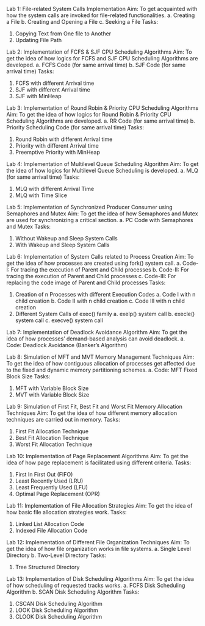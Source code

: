 Lab 1: File-related System Calls Implementation 
Aim: To get acquainted with how the system calls are invoked for file-related functionalities.
a. Creating a File
b. Creating and Opening a File
c. Seeking a File
Tasks:
1. Copying Text from One file to Another
2. Updating File Path


Lab 2: Implementation of FCFS & SJF CPU Scheduling Algorithms
Aim: To get the idea of how logics for FCFS and SJF CPU Scheduling Algorithms are developed.
a. FCFS Code (for same arrival time)
b. SJF Code (for same arrival time)
Tasks:
1. FCFS with different Arrival time
2. SJF with different Arrival time
3. SJF with MinHeap


Lab 3: Implementation of Round Robin & Priority CPU Scheduling Algorithms
Aim: To get the idea of how logics for Round Robin & Priority CPU Scheduling Algorithms are developed.
a. RR Code (for same arrival time)
b. Priority Scheduling Code (for same arrival time)
Tasks:
1. Round Robin with different Arrival time
2. Priority with different Arrival time
3. Preemptive Priority with MinHeap


Lab 4: Implementation of Multilevel Queue Scheduling Algorithm
Aim: To get the idea of how logics for Multilevel Queue Scheduling is developed.
a. MLQ (for same arrival time)
Tasks:
1. MLQ with different Arrival Time
2. MLQ with Time Slice


Lab 5: Implementation of Synchronized Producer Consumer using Semaphores and Mutex
Aim: To get the idea of how Semaphores and Mutex are used for synchronizing a critical section.
a. PC Code with Semaphores and Mutex
Tasks:
1. Without Wakeup and Sleep System Calls
2. With Wakeup and Sleep System Calls


Lab 6: Implementation of System Calls related to Process Creation
Aim: To get the idea of how processes are created using fork() system call.
a. Code-I: For tracing the execution of Parent and Child processes
b. Code-II: For tracing the execution of Parent and Child processes 
c. Code-III: For replacing the code image of Parent and Child processes
Tasks:
1. Creation of n Processes with different Execution Codes
    a. Code I with n child creation
    b. Code II with n child creation
    c. Code III with n child creation
2. Different System Calls of exec() family
	a. exelp() system call
	b. execle() system call
	c. execve() system call


Lab 7: Implementation of Deadlock Avoidance Algorithm
Aim: To get the idea of how processes’ demand-based analysis can avoid deadlock.
a. Code: Deadlock Avoidance (Banker’s Algorithm)


Lab 8: Simulation of MFT and MVT Memory Management Techniques
Aim: To get the idea of how contiguous allocation of processes get affected due to the fixed and dynamic memory partitioning schemes.
a. Code: MFT Fixed Block Size
Tasks:
1. MFT with Variable Block Size
2. MVT with Variable Block Size


Lab 9: Simulation of First Fit, Best Fit and Worst Fit Memory Allocation Techniques
Aim: To get the idea of how different memory allocation techniques are carried out in memory.
Tasks:
1. First Fit Allocation Technique
2. Best Fit Allocation Technique
3. Worst Fit Allocation Technique


Lab 10: Implementation of Page Replacement Algorithms
Aim: To get the idea of how page replacement is facilitated using different criteria.
Tasks:
1. First In First Out (FIFO)
2. Least Recently Used (LRU)
3. Least Frequently Used (LFU)
4. Optimal Page Replacement (OPR)


Lab 11: Implementation of File Allocation Strategies
Aim: To get the idea of how basic file allocation strategies work.
Tasks:
1. Linked List Allocation Code
2. Indexed File Allocation Code


Lab 12: Implementation of Different File Organization Techniques
Aim: To get the idea of how file organization works in file systems.
a. Single Level Directory
b. Two-Level Directory
Tasks:
1. Tree Structured Directory


Lab 13: Implementation of Disk Scheduling Algorithms
Aim: To get the idea of how scheduling of requested tracks works.
a. FCFS Disk Scheduling Algorithm
b. SCAN Disk Scheduling Algorithm
Tasks:
1. CSCAN Disk Scheduling Algorithm
2. LOOK Disk Scheduling Algorithm
3. CLOOK Disk Scheduling Algorithm
